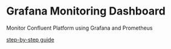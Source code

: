 # Grafana Monitoring Dashboard

Monitor Confluent Platform using Grafana and Prometheus

[step-by-step guide](https://www.confluent.io/blog/monitor-kafka-clusters-with-prometheus-grafana-and-confluent/)